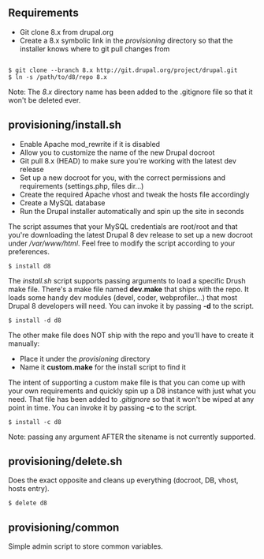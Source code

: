 Requirements
------------

- Git clone 8.x from drupal.org
- Create a 8.x symbolic link in the *provisioning* directory so that the installer knows where to git pull changes from

<code>
$ git clone --branch 8.x http://git.drupal.org/project/drupal.git
$ ln -s /path/to/d8/repo 8.x
</code>

Note: The *8.x* directory name has been added to the .gitignore file so that it won't be deleted ever.

provisioning/install.sh
-----------------------

- Enable Apache mod_rewrite if it is disabled
- Allow you to customize the name of the new Drupal docroot
- Git pull 8.x (HEAD) to make sure you're working with the latest dev release
- Set up a new docroot for you, with the correct permissions and requirements (settings.php, files dir...)
- Create the required Apache vhost and tweak the hosts file accordingly
- Create a MySQL database
- Run the Drupal installer automatically and spin up the site in seconds

The script assumes that your MySQL credentials are root/root and that you're downloading the latest Drupal 8 dev release to set up a new docroot under _/var/www/html_. Feel free to modify the script according to your preferences.

<code>$ install d8</code>

The *install.sh* script supports passing arguments to load a specific Drush make file. There's a make file named **dev.make** that ships with the repo. It loads some handy dev modules (devel, coder, webprofiler...) that most Drupal 8 developers will need. You can invoke it by passing **-d** to the script.

<code>$ install -d d8</code>

The other make file does NOT ship with the repo and you'll have to create it manually:

* Place it under the *provisioning* directory
* Name it **custom.make** for the install script to find it

The intent of supporting a custom make file is that you can come up with your own requirements and quickly spin up a D8 instance with just what you need. That file has been added to *.gitignore* so that it won't be wiped at any point in time. You can invoke it by passing **-c** to the script.

<code>$ install -c d8</code>

Note: passing any argument AFTER the sitename is not currently supported.

provisioning/delete.sh
----------------------

Does the exact opposite and cleans up everything (docroot, DB, vhost, hosts entry).

<code>$ delete d8</code>

provisioning/common
-------------------

Simple admin script to store common variables.
